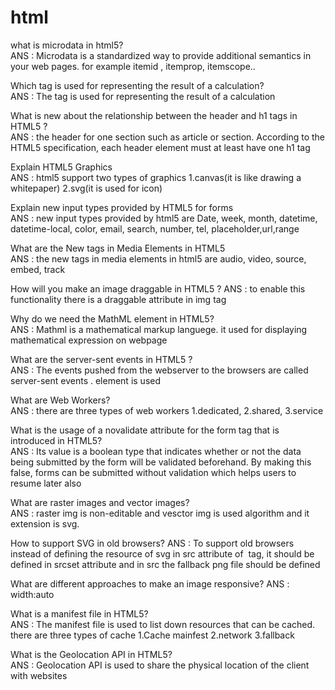 # html

what is microdata in html5? <br>
ANS : Microdata is a standardized way to provide additional semantics in your web pages. for example itemid , itemprop, itemscope.. <br>

Which tag is used for representing the result of a calculation? <br>
ANS : The <output> tag is used for representing the result of a calculation
  
What is new about the relationship between the header and h1 tags in HTML5 ? <br>
ANS : the header for one section such as article or section. According to the HTML5 specification, each header element must at least have one h1 tag
  
Explain HTML5 Graphics <br>
ANS : html5 support two types of graphics  1.canvas(it is like drawing a whitepaper) 2.svg(it is used for icon)
  
Explain new input types provided by HTML5 for forms <br>
ANS : new input types provided by html5 are Date, week, month, datetime, datetime-local, color, email, search, number, tel, placeholder,url,range  
  
What are the New tags in Media Elements in HTML5 <br>
ANS : the new tags in media elements in html5 are audio, video, source, embed, track  
  
How will you make an image draggable in HTML5 ? 
ANS : to enable this functionality there is a draggable attribute in img tag
  
Why do we need the MathML element in HTML5? <br>
ANS : Mathml is a mathematical markup languege. it used for displaying mathematical expression on webpage 
  
What are the server-sent events in HTML5 ? <br>
ANS : The events pushed from the webserver to the browsers are called server-sent events . <eventsource> element is used
  
What are Web Workers?<br>
ANS : there are three types of web workers 1.dedicated, 2.shared, 3.service
  
What is the usage of a novalidate attribute for the form tag that is introduced in HTML5?<br>
ANS : Its value is a boolean type that indicates whether or not the data being submitted by the form will be validated beforehand. By making this false, forms can be submitted without validation which helps users to resume later also
  
What are raster images and vector images?<br>
ANS : raster img is non-editable and vesctor img is used algorithm and it extension is svg.
  
How to support SVG in old browsers?
ANS : To support old browsers instead of defining the resource of svg in src attribute of <img> tag, it should be defined in srcset attribute and in src the fallback png file should be defined
  
What are different approaches to make an image responsive?
ANS : width:auto
  
What is a manifest file in HTML5?<br>
ANS : The manifest file is used to list down resources that can be cached. there are three types of cache 1.Cache mainfest 2.network 3.fallback
  
What is the Geolocation API in HTML5?<br>
ANS : Geolocation API is used to share the physical location of the client with websites
  
  
  
  
  
  
  
  
  
  

  




